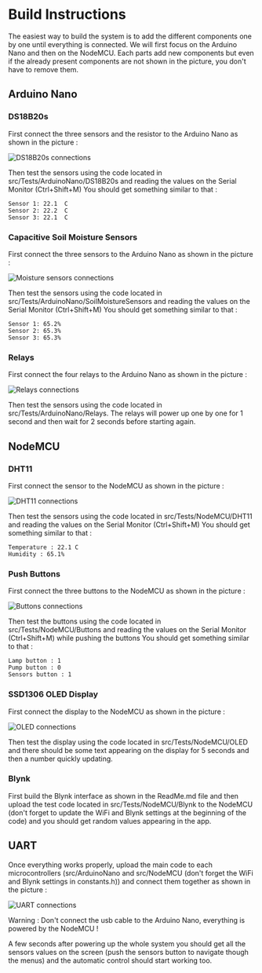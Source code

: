 # Build Instructions

The easiest way to build the system is to add the different components one by one until everything is connected. We will first focus on the Arduino Nano and then on the NodeMCU.
Each parts add new components but even if the already present components are not shown in the picture, you don't have to remove them.

## Arduino Nano
### DS18B20s
First connect the three sensors and the resistor to the Arduino Nano as shown in the picture :

![DS18B20s connections](images/DS18B20s.png)

Then test the sensors using the code located in src/Tests/ArduinoNano/DS18B20s and reading the values on the Serial Monitor (Ctrl+Shift+M)
You should get something similar to that :
```
Sensor 1: 22.1  C
Sensor 2: 22.2  C
Sensor 3: 22.1  C
```

### Capacitive Soil Moisture Sensors
First connect the three sensors to the Arduino Nano as shown in the picture :

![Moisture sensors connections](images/SoilMoistureSensors.png)

Then test the sensors using the code located in src/Tests/ArduinoNano/SoilMoistureSensors and reading the values on the Serial Monitor (Ctrl+Shift+M)
You should get something similar to that :
```
Sensor 1: 65.2%
Sensor 2: 65.3%
Sensor 3: 65.3%
```

### Relays
First connect the four relays to the Arduino Nano as shown in the picture :

![Relays connections](images/Relays.png)

Then test the sensors using the code located in src/Tests/ArduinoNano/Relays.
The relays will power up one by one for 1 second and then wait for 2 seconds before starting again.


## NodeMCU
### DHT11
First connect the sensor to the NodeMCU as shown in the picture :

![DHT11 connections](images/DHT11.png)

Then test the sensors using the code located in src/Tests/NodeMCU/DHT11 and reading the values on the Serial Monitor (Ctrl+Shift+M)
You should get something similar to that :
```
Temperature : 22.1 C
Humidity : 65.1%
```

### Push Buttons
First connect the three buttons to the NodeMCU as shown in the picture :

![Buttons connections](images/PushButtons.png)

Then test the buttons using the code located in src/Tests/NodeMCU/Buttons and reading the values on the Serial Monitor (Ctrl+Shift+M) while pushing the buttons
You should get something similar to that :
```
Lamp button : 1
Pump button : 0
Sensors button : 1
```

### SSD1306 OLED Display
First connect the display to the NodeMCU as shown in the picture :

![OLED connections](images/OLED.png)

Then test the display using the code located in src/Tests/NodeMCU/OLED and there should be some text appearing on the display for 5 seconds and then a number quickly updating.

### Blynk
First build the Blynk interface as shown in the ReadMe.md file and then upload the test code located in src/Tests/NodeMCU/Blynk to the NodeMCU (don't forget to update the WiFi and Blynk settings at the beginning of the code) and you should get random values appearing in the app.


## UART
Once everything works properly, upload the main code to each microcontrollers (src/ArduinoNano and src/NodeMCU (don't forget the WiFi and Blynk settings in constants.h)) and connect them together as shown in the picture :

![UART connections](images/UART.png)

Warning : Don't connect the usb cable to the Arduino Nano, everything is powered by the NodeMCU !

A few seconds after powering up the whole system you should get all the sensors values on the screen (push the sensors button to navigate though the menus) and the automatic control should start working too.
